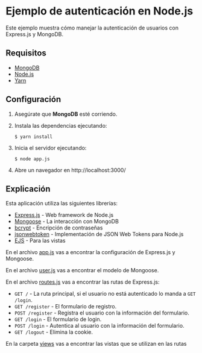 # Ejemplo de autenticación en Node.js

Este ejemplo muestra cómo manejar la autenticación de usuarios con Express.js y MongoDB.

## Requisitos

* [MongoDB](https://guides.makeitreal.camp/bases-de-datos/mongodb)
* [Node.js](https://guides.makeitreal.camp/javascript-i/primeros-pasos#instalacion-de-node-js)
* [Yarn](https://guides.makeitreal.camp/javascript-ii/librerias-node.js#yarn)

## Configuración

1. Asegúrate que **MongoDB** esté corriendo.

2. Instala las dependencias ejecutando:

    ```
    $ yarn install
    ```

3. Inicia el servidor ejecutando:

    ```
    $ node app.js
    ```

4. Abre un navegador en http://localhost:3000/

## Explicación

Esta aplicación utiliza las siguientes librerías:

* [Express.js](https://expressjs.com/) - Web framework de Node.js
* [Mongoose](http://mongoosejs.com/) - La interacción con MongoDB
* [bcrypt](https://github.com/kelektiv/node.bcrypt.js/) - Encripción de contraseñas
* [jsonwebtoken](https://github.com/auth0/node-jsonwebtoken) - Implementación de JSON Web Tokens para Node.js
* [EJS](http://ejs.co/) - Para las vistas

En el archivo [app.js](app.js) vas a encontrar la configuración de Express.js y Mongoose.

En el archivo [user.js](user.js) vas a encontrar el modelo de Mongoose.

En el archivo [routes.js](routes.js) vas a encontrar las rutas de Express.js:

* `GET /` - La ruta principal, si el usuario no está autenticado lo manda a `GET /login`.
* `GET /register` - El formulario de registro.
* `POST /register` - Registra el usuario con la información del formulario.
* `GET /login` - El formulario de login.
* `POST /login` - Autentica al usuario con la información del formulario.
* `GET /logout` - Elimina la cookie.

En la carpeta [views](views) vas a encontrar las vistas que se utilizan en las rutas
